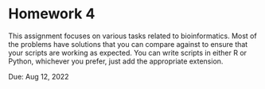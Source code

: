 # Homework 4

This assignment focuses on various tasks related to bioinformatics. Most of the problems have solutions that you can compare against to ensure that your scripts are working as expected. You can write scripts in either R or Python, whichever you prefer, just add the appropriate extension.

Due: Aug 12, 2022
